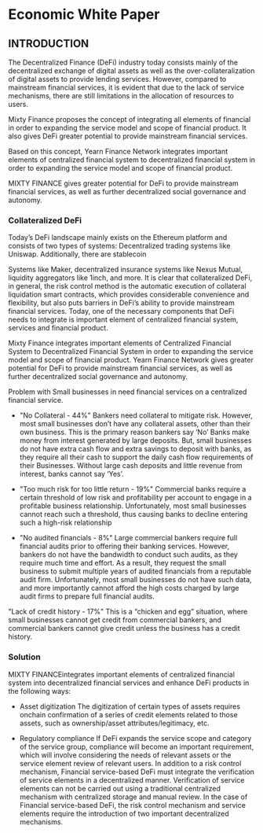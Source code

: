 # Economic White Paper


## INTRODUCTION
The Decentralized Finance (DeFi) industry today consists mainly of the decentralized exchange of digital assets as well as the over-collateralization of digital assets to provide lending services. However, compared to mainstream financial services, it is evident that due to the lack of service mechanisms, there
are still limitations in the allocation of resources to users.

Mixty Finance proposes the concept of integrating all elements of financial in order to expanding the service model and scope of financial product. It also gives DeFi greater potential to provide mainstream financial services.

Based on this concept, Yearn Finance Network integrates important elements of centralized financial system to decentralized financial system in order to expanding the service model and scope of financial product. 

MIXTY FINANCE gives greater potential for DeFi to provide mainstream financial services, as well as further decentralized social governance and autonomy.

### Collateralized DeFi
Today’s DeFi landscape mainly exists on the Ethereum platform and consists of two types of systems: Decentralized trading systems like Uniswap. Additionally, there are stablecoin 

Systems like Maker, decentralized insurance systems like Nexus Mutual, liquidity aggregators like 1inch, and more. It is clear that collateralized DeFi, in general, the risk control method is the automatic execution of collateral liquidation smart contracts, which provides considerable convenience and flexibility, but also puts barriers in DeFi’s ability to provide mainstream financial services. Today, one of the necessary components that DeFi needs to integrate is important element of
centralized financial system, services and financial product.

Mixty Finance integrates important elements of Centralized Financial System to Decentralized Financial System in order to expanding the service model and scope of financial product. Yearn Finance Network gives greater potential for DeFi to provide mainstream financial services, as well as further decentralized social governance and autonomy. 

Problem with Small businesses in need financial services on a centralized financial service. 

- "No Collateral - 44%"
Bankers need collateral to mitigate risk. However, most small businesses don’t have any collateral assets, other than their own business. This is the primary reason bankers say ‘No’ Banks make money from interest generated by large deposits. But, small businesses do not have extra cash flow and extra savings to deposit with banks, as they require all their cash to support the daily cash flow requirements of their Businesses. Without large cash deposits and little revenue from interest,
banks cannot say ‘Yes’.

- "Too much risk for too little return - 19%"
Commercial banks require a certain threshold of low risk and profitability per account to engage in a profitable business relationship. Unfortunately, most small businesses cannot reach such a threshold, thus causing banks to decline entering such a high-risk relationship

- "No audited financials - 8%"
Large commercial bankers require full financial audits prior to offering their banking services. However, bankers do not have the bandwidth to conduct such audits, as they require much time and effort. As a result, they request the small business to submit multiple years of audited financials from a reputable audit firm. Unfortunately, most small businesses do not have such data, and more importantly cannot afford the high costs charged by large audit firms to prepare full financial audits. 

"Lack of credit history - 17%"
This is a “chicken and egg” situation, where small businesses cannot get credit from commercial bankers, and commercial bankers cannot give credit unless the business has a credit history.

### Solution
MIXTY FINANCEintegrates important elements of centralized
financial system into decentralized financial services and enhance DeFi products in the following ways:
- Asset digitization
The digitization of certain types of assets requires onchain confirmation of a series of credit elements related to those assets, such as ownership/asset attributes/legitimacy, etc.

- Regulatory compliance
If DeFi expands the service scope and category of the service group, compliance will become an important requirement, which will involve considering the needs of relevant assets or the service element review of relevant users. In addition to a risk control mechanism, Financial service-based DeFi must integrate the verification of service elements in a decentralized manner.  Verification of service elements can not be carried out using a traditional centralized mechanism with centralized storage and manual review. In the case of Financial service-based DeFi, the risk control mechanism and service elements require the introduction of two important decentralized mechanisms. 
